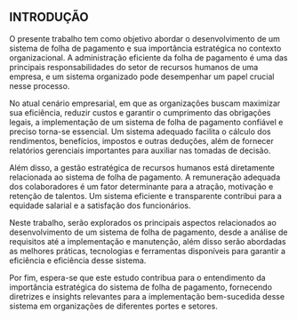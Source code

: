 ## INTRODUÇÃO

O presente trabalho tem como objetivo abordar o desenvolvimento de um sistema de folha de pagamento e sua importância estratégica no contexto organizacional. A administração eficiente da folha de pagamento é uma das principais responsabilidades do setor de recursos humanos de uma empresa, e um sistema organizado pode desempenhar um papel crucial nesse processo.

No atual cenário empresarial, em que as organizações buscam maximizar sua eficiência, reduzir custos e garantir o cumprimento das obrigações legais, a implementação de um sistema de folha de pagamento confiável e preciso torna-se essencial. Um sistema adequado facilita o cálculo dos rendimentos, benefícios, impostos e outras deduções, além de fornecer relatórios gerenciais importantes para auxiliar nas tomadas de decisão.

Além disso, a gestão estratégica de recursos humanos está diretamente relacionada ao sistema de folha de pagamento. A remuneração adequada dos colaboradores é um fator determinante para a atração, motivação e retenção de talentos. Um sistema eficiente e transparente contribui para a equidade salarial e a satisfação dos funcionários.

Neste trabalho, serão explorados os principais aspectos relacionados ao desenvolvimento de um sistema de folha de pagamento, desde a análise de requisitos até a implementação e manutenção, além disso serão abordadas as melhores práticas, tecnologias e ferramentas disponíveis para garantir a eficiência e eficiência desse sistema.

Por fim, espera-se que este estudo contribua para o entendimento da importância estratégica do sistema de folha de pagamento, fornecendo diretrizes e insights relevantes para a implementação bem-sucedida desse sistema em organizações de diferentes portes e setores.

